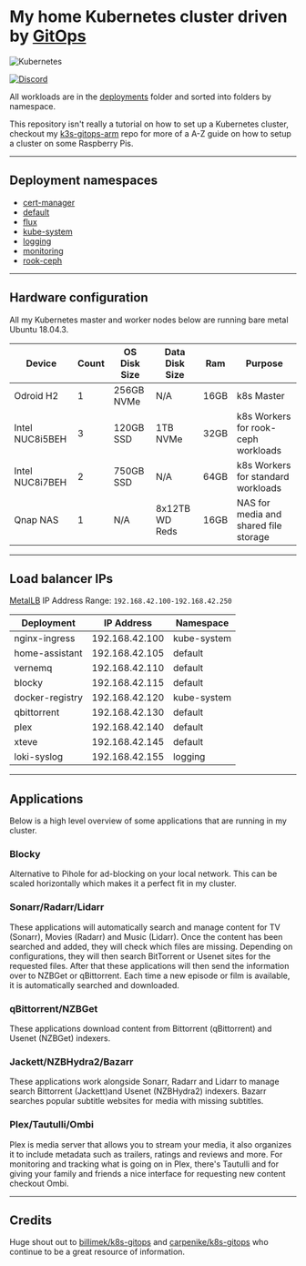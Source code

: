 # My home Kubernetes cluster driven by [GitOps](https://www.weave.works/blog/what-is-gitops-really)

![Kubernetes](https://i.imgur.com/p1RzXjQ.png)

[![Discord](https://img.shields.io/badge/discord-chat-7289DA.svg?maxAge=60&style=flat-square)](https://discord.gg/hk58BZV)

All workloads are in the [deployments](./deployments/) folder and sorted into folders by namespace. 

This repository isn't really a tutorial on how to set up a Kubernetes cluster, checkout my [k3s-gitops-arm](https://github.com/onedr0p/k3s-gitops-arm) repo for more of a A-Z guide on how to setup a cluster on some Raspberry Pis.

---

## Deployment namespaces

- [cert-manager](./deployments/cert-manager)
- [default](./deployments/default)
- [flux](./deployments/flux)
- [kube-system](./deployments/kube-system)
- [logging](./deployments/logging)
- [monitoring](./deployments/monitoring)
- [rook-ceph](./deployments/rook-ceph)

---

## Hardware configuration

All my Kubernetes master and worker nodes below are running bare metal Ubuntu 18.04.3.

|Device         |Count  |OS Disk Size|Data Disk Size|Ram    |Purpose                              |
|---------------|-------|------------|--------------|-------|-------------------------------------|
|Odroid H2      |1      |256GB NVMe  |N/A           |16GB   |k8s Master                           |
|Intel NUC8i5BEH|3      |120GB SSD   |1TB NVMe      |32GB   |k8s Workers for rook-ceph workloads  |
|Intel NUC8i7BEH|2      |750GB SSD   |N/A           |64GB   |k8s Workers for standard workloads   |
|Qnap NAS       |1      |N/A         |8x12TB WD Reds|16GB   |NAS for media and shared file storage|

---

## Load balancer IPs

[MetalLB](https://metallb.universe.tf/) IP Address Range: `192.168.42.100-192.168.42.250`

|Deployment            |IP Address    |Namespace  |
|----------------------|--------------|-----------|
|nginx-ingress         |192.168.42.100|kube-system|
|home-assistant        |192.168.42.105|default    |
|vernemq               |192.168.42.110|default    |
|blocky                |192.168.42.115|default    |
|docker-registry       |192.168.42.120|kube-system|
|qbittorrent           |192.168.42.130|default    |
|plex                  |192.168.42.140|default    |
|xteve                 |192.168.42.145|default    |
|loki-syslog           |192.168.42.155|logging    |

---

## Applications

Below is a high level overview of some applications that are running in my cluster.

### Blocky

Alternative to Pihole for ad-blocking on your local network. This can be scaled horizontally which makes it a perfect fit in my cluster.

### Sonarr/Radarr/Lidarr

These applications will automatically search and manage content for TV (Sonarr), Movies (Radarr) and Music (Lidarr). Once the content has been searched and added, they will check which files are missing. Depending on configurations, they will then search BitTorrent or Usenet sites for the requested files. After that these applications will then send the information over to NZBGet or qBittorrent. Each time a new episode or film is available, it is automatically searched and downloaded.

### qBittorrent/NZBGet

These applications download content from Bittorrent (qBittorrent) and Usenet (NZBGet) indexers.

### Jackett/NZBHydra2/Bazarr

These applications work alongside Sonarr, Radarr and Lidarr to manage search Bittorrent (Jackett)and Usenet (NZBHydra2) indexers. Bazarr searches popular subtitle websites for media with missing subtitles.

### Plex/Tautulli/Ombi

Plex is media server that allows you to stream your media, it also organizes it to include metadata such as trailers, ratings and reviews and more. For monitoring and tracking what is going on in Plex, there's Tautulli and for giving your family and friends a nice interface for requesting new content checkout Ombi.

---

## Credits

Huge shout out to [billimek/k8s-gitops](https://github.com/billimek/k8s-gitops) and [carpenike/k8s-gitops](https://github.com/carpenike/k8s-gitops) who continue to be a great resource of information.
